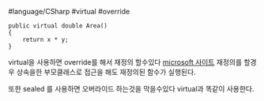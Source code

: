 #language/CSharp  #virtual #override 
``` CSharp
public virtual double Area()
{
    return x * y;
}
```
virtual을 사용하면 override를 해서 재정의 할수있다
[microsoft 사이트](https://learn.microsoft.com/ko-kr/dotnet/csharp/language-reference/keywords/virtual)
재정의를 할경우
상속을한 부모클래스로 접근을 해도 재정의된 함수가 실행된다.


또한 sealed 를 사용하면 오버라이드 하는것을 막을수있다
virtual과 똑같이 사용한다.
